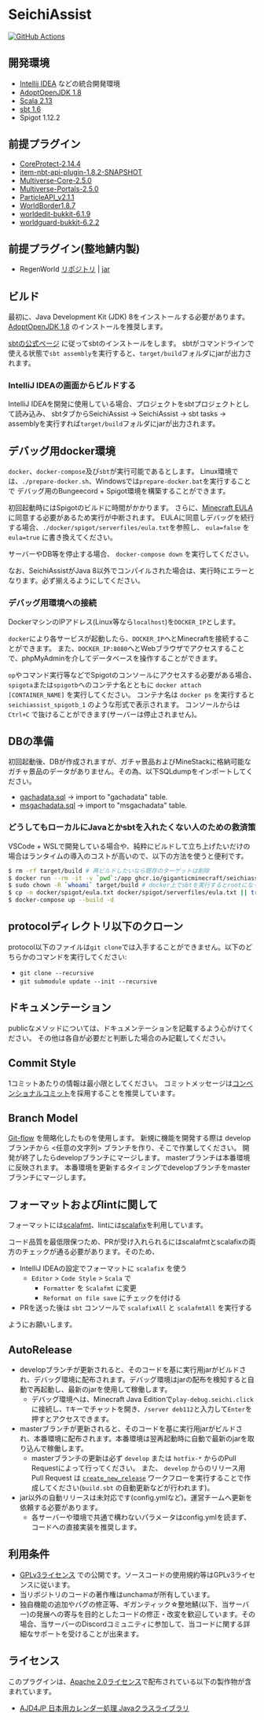 # SeichiAssist

[![GitHub Actions](https://github.com/GiganticMinecraft/SeichiAssist/actions/workflows/build_and_deploy.yml/badge.svg)](https://github.com/GiganticMinecraft/SeichiAssist/actions/workflows/build_and_deploy.yml)

## 開発環境
- [Intellij IDEA](https://www.jetbrains.com/idea/) などの統合開発環境
- [AdoptOpenJDK 1.8](https://adoptopenjdk.net/?variant=openjdk8&jvmVariant=hotspot)
- [Scala 2.13](https://www.scala-lang.org/download/)
- [sbt 1.6](https://www.scala-sbt.org/1.x/docs/Setup.html)
- Spigot 1.12.2

## 前提プラグイン
- [CoreProtect-2.14.4](https://www.spigotmc.org/resources/coreprotect.8631/download?version=231781)
- [item-nbt-api-plugin-1.8.2-SNAPSHOT](https://www.spigotmc.org/resources/item-entity-tile-nbt-api.7939/download?version=241690)
- [Multiverse-Core-2.5.0](https://dev.bukkit.org/projects/multiverse-core/files/2428161/download)
- [Multiverse-Portals-2.5.0](https://dev.bukkit.org/projects/multiverse-portals/files/2428333/download)
- [ParticleAPI_v2.1.1](https://dl.inventivetalent.org/download/?file=plugin/ParticleAPI_v2.1.1)
- [WorldBorder1.8.7](https://dev.bukkit.org/projects/worldborder/files/2415838/download)
- [worldedit-bukkit-6.1.9](https://dev.bukkit.org/projects/worldedit/files/2597538/download)
- [worldguard-bukkit-6.2.2](https://dev.bukkit.org/projects/worldguard/files/2610618/download)

## 前提プラグイン(整地鯖内製)
- RegenWorld [リポジトリ](https://github.com/GiganticMinecraft/RegenWorld) | [jar](https://redmine.seichi.click/attachments/download/890/RegenWorld-1.0.jar)

## ビルド

最初に、Java Development Kit (JDK) 8をインストールする必要があります。
[AdoptOpenJDK 1.8](https://adoptopenjdk.net/?variant=openjdk8&jvmVariant=hotspot) のインストールを推奨します。

[sbtの公式ページ](https://www.scala-sbt.org/1.x/docs/Setup.html) に従ってsbtのインストールをします。
sbtがコマンドラインで使える状態で`sbt assembly`を実行すると、`target/build`フォルダにjarが出力されます。

### IntelliJ IDEAの画面からビルドする

IntelliJ IDEAを開発に使用している場合、プロジェクトをsbtプロジェクトとして読み込み、
sbtタブからSeichiAssist -> SeichiAssist -> sbt tasks -> assemblyを実行すれば`target/build`フォルダにjarが出力されます。

## デバッグ用docker環境

`docker`、`docker-compose`及び`sbt`が実行可能であるとします。
Linux環境では、`./prepare-docker.sh`、Windowsでは`prepare-docker.bat`を実行することで
デバッグ用のBungeecord + Spigot環境を構築することができます。

初回起動時にはSpigotのビルドに時間がかかります。
さらに、[Minecraft EULA](https://account.mojang.com/documents/minecraft_eula) に同意する必要があるため実行が中断されます。
EULAに同意しデバッグを続行する場合、`./docker/spigot/serverfiles/eula.txt`を参照し、
`eula=false` を `eula=true` に書き換えてください。

サーバーやDB等を停止する場合、 `docker-compose down` を実行してください。

なお、SeichiAssistがJava 8以外でコンパイルされた場合は、実行時にエラーとなります。必ず揃えるようにしてください。

### デバッグ用環境への接続

DockerマシンのIPアドレス(Linux等なら`localhost`)を`DOCKER_IP`とします。

`docker`により各サービスが起動したら、`DOCKER_IP`へとMinecraftを接続することができます。
また、`DOCKER_IP:8080`へとWebブラウザでアクセスすることで、phpMyAdminを介してデータベースを操作することができます。

`op`やコマンド実行等などでSpigotのコンソールにアクセスする必要がある場合、
`spigota`または`spigotb`へのコンテナ名とともに `docker attach [CONTAINER_NAME]` を実行してください。
コンテナ名は `docker ps` を実行すると `seichiassist_spigotb_1` のような形式で表示されます。
コンソールからは `Ctrl+C` で抜けることができます(サーバーは停止されません)。

## DBの準備
初回起動後、DBが作成されますが、ガチャ景品およびMineStackに格納可能なガチャ景品のデータがありません。その為、以下SQLdumpをインポートしてください。
- [gachadata.sql](https://redmine.seichi.click/attachments/download/992/gachadata.sql) -> import to "gachadata" table.
- [msgachadata.sql](https://redmine.seichi.click/attachments/download/993/msgachadata.sql) -> import to "msgachadata" table.

### どうしてもローカルにJavaとかsbtを入れたくない人のための救済策

VSCode + WSLで開発している場合や、純粋にビルドして立ち上げたいだけの場合はランタイムの導入のコストが高いので、以下の方法を使うと便利です。

```bash
$ rm -rf target/build # 再ビルドしたいなら既存のターゲットは削除
$ docker run --rm -it -v `pwd`:/app ghcr.io/giganticminecraft/seichiassist-builder:1a64049 sh -c "cd /app && sbt assembly"
$ sudo chown -R `whoami` target/build # docker上でsbtを実行するとrootになってしまうため権限を変える
$ cp -n docker/spigot/eula.txt docker/spigot/serverfiles/eula.txt || true
$ docker-compose up --build -d
```

## protocolディレクトリ以下のクローン
protocol以下のファイルは`git clone`では入手することができません。以下のどちらかのコマンドを実行してください:
* `git clone --recursive`
* `git submodule update --init --recursive`

## ドキュメンテーション
publicなメソッドについては、ドキュメンテーションを記載するよう心がけてください。
その他は各自が必要だと判断した場合のみ記載してください。

## Commit Style
1コミットあたりの情報は最小限としてください。
コミットメッセージは[コンベンショナルコミット](https://www.conventionalcommits.org/ja/v1.0.0/)を採用することを推奨しています。

## Branch Model
[Git-flow](https://qiita.com/KosukeSone/items/514dd24828b485c69a05) を簡略化したものを使用します。
新規に機能を開発する際は develop ブランチから <任意の文字列> ブランチを作り、そこで作業してください。
開発が終了したらdevelopブランチにマージします。
masterブランチは本番環境に反映されます。
本番環境を更新するタイミングでdevelopブランチをmasterブランチにマージします。

## フォーマットおよびlintに関して
フォーマットには[scalafmt](https://scalameta.org/scalafmt)、lintには[scalafix](https://scalacenter.github.io/scalafix/)を利用しています。

コード品質を最低限保つため、PRが受け入れられるにはscalafmtとscalafixの両方のチェックが通る必要があります。そのため、
 - IntelliJ IDEAの設定でフォーマットに `scalafix` を使う
   - `Editor` > `Code Style` > `Scala` で
     - `Formatter` を `Scalafmt` に変更
     - `Reformat on file save` にチェックを付ける
 - PRを送った後は `sbt` コンソールで `scalafixAll` と `scalafmtAll` を実行する

ようにお願いします。

## AutoRelease
- developブランチが更新されると、そのコードを基に実行用jarがビルドされ、デバッグ環境に配布されます。デバッグ環境はjarの配布を検知すると自動で再起動し、最新のjarを使用して稼働します。
  - デバッグ環境へは、Minecraft Java Editionで`play-debug.seichi.click`に接続し、`T`キーでチャットを開き、`/server deb112`と入力して`Enter`を押すとアクセスできます。
- masterブランチが更新されると、そのコードを基に実行用jarがビルドされ、本番環境に配布されます。本番環境は翌再起動時に自動で最新のjarを取り込んで稼働します。
  - masterブランチの更新は必ず `develop` または `hotfix-*` からのPull Requestによって行ってください。
    また、 `develop` からのリリース用 Pull Request は [`create_new_release`](https://github.com/GiganticMinecraft/SeichiAssist/actions/workflows/create_new_release.yml) ワークフローを実行することで作成してください(`build.sbt` の自動更新などが行われます)。
- jar以外の自動リリースは未対応です(config.ymlなど)。運営チームへ更新を依頼する必要があります。
  - 各サーバーや環境で共通で構わないパラメータはconfig.ymlを読まず、コードへの直接実装を推奨します。

## 利用条件
- [GPLv3ライセンス](https://github.com/GiganticMinecraft/SeichiAssist/blob/develop/LICENSE) での公開です。ソースコードの使用規約等はGPLv3ライセンスに従います。
- 当リポジトリのコードの著作権はunchamaが所有しています。
- 独自機能の追加やバグの修正等、ギガンティック☆整地鯖(以下、当サーバー)の発展への寄与を目的としたコードの修正・改変を歓迎しています。その場合、当サーバーのDiscordコミュニティに参加して、当コードに関する詳細なサポートを受けることが出来ます。

## ライセンス
このプラグインは、[Apache 2.0ライセンス](https://www.apache.org/licenses/LICENSE-2.0)で配布されている以下の製作物が含まれています。

- [AJD4JP 日本用カレンダー処理 Javaクラスライブラリ](https://osdn.net/projects/ajd4jp/)
